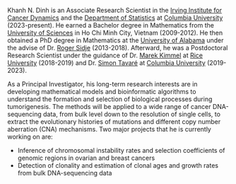 Khanh N. Dinh is an Associate Research Scientist in the [Irving Institute for Cancer Dynamics](https://cancerdynamics.columbia.edu) and the [Department of Statistics](https://stat.columbia.edu) at [Columbia University](https://www.columbia.edu) (2023-present).
He earned a Bachelor degree in Mathematics from the [University of Sciences](https://www.math.hcmus.edu.vn/en/) in Ho Chi Minh City, Vietnam (2009-2012). He then obtained a PhD degree in Mathematics at the [University of Alabama](https://math.ua.edu) under the advise of Dr. [Roger Sidje](https://math.ua.edu/people/roger-b-sidje/) (2013-2018). Afterward, he was a Postdoctoral Research Scientist under the guidance of Dr. [Marek Kimmel](https://profiles.rice.edu/faculty/marek-kimmel) at [Rice University](https://www.rice.edu) (2018-2019) and Dr. [Simon Tavaré](https://tavarelab.cancerdynamics.columbia.edu) at [Columbia University](https://www.columbia.edu) (2019-2023).

As a Principal Investigator, his long-term research interests are in developing mathematical models and bioinformatic algorithms to understand the formation and selection of biological processes during tumorigenesis. The methods will be applied to a wide range of cancer DNA-sequencing data, from bulk level down to the resolution of single cells, to extract the evolutionary histories of mutations and different copy number aberration (CNA) mechanisms. Two major projects that he is currently working on are:

- Inference of chromosomal instability rates and selection coefficients of genomic regions in ovarian and breast cancers
- Detection of clonality and estimation of clonal ages and growth rates from bulk DNA-sequencing data